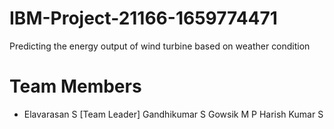 # IBM-Project-21166-1659774471
Predicting the energy output of wind turbine based on weather condition
# Team Members
* Elavarasan S [Team Leader]
Gandhikumar S
Gowsik M P
Harish Kumar S
